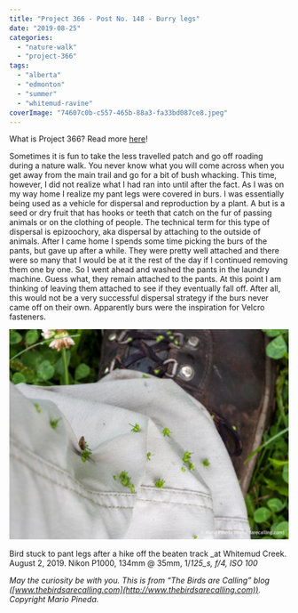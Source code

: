 ```yaml
---
title: "Project 366 - Post No. 148 - Burry legs"
date: "2019-08-25"
categories: 
  - "nature-walk"
  - "project-366"
tags: 
  - "alberta"
  - "edmonton"
  - "summer"
  - "whitemud-ravine"
coverImage: "74607c0b-c557-465b-88a3-fa33bd087ce8.jpeg"
---
```


What is Project 366? Read more [here](https://thebirdsarecalling.com/2019/03/29/project-366/)!

Sometimes it is fun to take the less travelled patch and go off roading during a nature walk. You never know what you will come across when you get away from the main trail and go for a bit of bush whacking. This time, however, I did not realize what I had ran into until after the fact. As I was on my way home I realize my pant legs were covered in burs. I was essentially being used as a vehicle for dispersal and reproduction by a plant. A but is a seed or dry fruit that has hooks or teeth that catch on the fur of passing animals or on the clothing of people. The technical term for this type of dispersal is epizoochory, aka dispersal by attaching to the outside of animals. After I came home I spends some time picking the burs of the pants, but gave up after a while. They were pretty well attached and there were so many that I would be at it the rest of the day if I continued removing them one by one. So I went ahead and washed the pants in the laundry machine. Guess what, they remain attached to the pants. At this point I am thinking of leaving them attached to see if they eventually fall off. After all, this would not be a very successful dispersal strategy if the burs never came off on their own. Apparently burs were the inspiration for Velcro fasteners.

![](images/74607c0b-c557-465b-88a3-fa33bd087ce8.jpeg)

Bird stuck to pant legs after a hike off the beaten track _at Whitemud Creek. August 2, 2019. Nikon P1000, 134mm @ 35mm, 1/_125_s, f/4, ISO 100_

_May the curiosity be with you. This is from “The Birds are Calling” blog ([www.thebirdsarecalling.com](http://www.thebirdsarecalling.com)). Copyright Mario Pineda._
